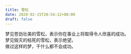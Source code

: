 ```yaml
---
title: 雪松
date: 2020-02-15T20:54:12+08:00
draft: false
---
```


梦见苍劲壮美的雪松，表示你在事业上将取得令人欣喜的成功。<br>
梦见毁灭的枯死的雪松，表示绝望。<br>
做过这样的梦，干什么都不会成功。<br>
